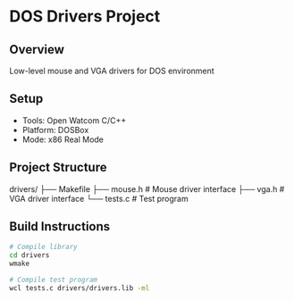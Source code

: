 # DOS Drivers Project

## Overview
Low-level mouse and VGA drivers for DOS environment

## Setup
- Tools: Open Watcom C/C++
- Platform: DOSBox
- Mode: x86 Real Mode

## Project Structure
drivers/
├── Makefile
├── mouse.h     # Mouse driver interface
├── vga.h       # VGA driver interface
└── tests.c     # Test program

## Build Instructions
```bash
# Compile library
cd drivers
wmake

# Compile test program
wcl tests.c drivers/drivers.lib -ml
